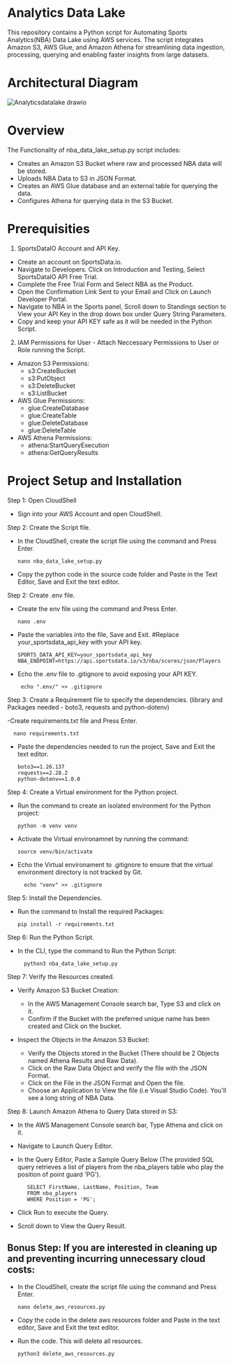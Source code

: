 # Analytics Data Lake
This repository contains a Python script for Automating Sports Analytics(NBA) Data Lake using AWS services. The script integrates  Amazon S3, AWS Glue, and Amazon Athena for streamlining data ingestion, processing, querying and enabling faster insights from large datasets.

# Architectural Diagram
![Analyticsdatalake drawio](https://github.com/user-attachments/assets/2321cd1f-7a78-45c1-b558-96019f5c7984)


# Overview
The Functionality of nba_data_lake_setup.py script includes:
- Creates an Amazon S3 Bucket where raw and processed NBA data will be stored.
- Uploads NBA Data to S3 in JSON Format.
- Creates an AWS Glue database and an external table for querying the data.
- Configures Athena for querying data in the S3 Bucket.

# Prerequisities
1.  SportsDataIO Account and API Key.
- Create an account on SportsData.io.
- Navigate to Developers. Click on Introduction and Testing, Select SportsDataIO API Free Trial.
- Complete the Free Trial Form and Select NBA as the Product.
- Open the Confirmation Link Sent to your Email and Click on Launch Developer Portal.
- Navigate to NBA in the Sports panel, Scroll down to Standings section to View your API Key in the drop down box under Query String Parameters.
- Copy and keep your API KEY safe as it will be needed in the Python Script.
   
2.   IAM Permissions for User - Attach Neccessary Permissions to User or Role running the Script.
- Amazon S3 Permissions:
  - s3:CreateBucket
  - s3:PutObject
  - s3:DeleteBucket
  - s3:ListBucket
- AWS Glue Permissions:
  - glue:CreateDatabase
  - glue:CreateTable
  - glue:DeleteDatabase
  - glue:DeleteTable
- AWS Athena Permissions:
  - athena:StartQueryExecution
  - athena:GetQueryResults

 # Project Setup and Installation
 
Step 1: Open CloudShell
- Sign into your AWS Account and open CloudShell.


Step 2: Create the Script file.
- In the CloudShell, create the script file using the command and Press Enter.

      nano nba_data_lake_setup.py

- Copy the python code in the source code folder and Paste in the Text Editor, Save and Exit the text editor.

  
Step 2: Create .env file.

- Create the env file using the command and Press Enter.

      nano .env

- Paste the variables into the file, Save and Exit. #Replace your_sportsdata_api_key with your API key.

      SPORTS_DATA_API_KEY=your_sportsdata_api_key  
      NBA_ENDPOINT=https://api.sportsdata.io/v3/nba/scores/json/Players
  
- Echo the .env file to .gitignore to avoid exposing your API KEY.

       echo ".env/" >> .gitignore


Step 3: Create a Requirement file to specify the dependencies. (library and Packages needed - boto3, requests and python-dotenv)

-Create requirements.txt file and Press Enter.

      nano requirements.txt

- Paste the dependencies needed to run the project, Save and Exit the text editor.

      boto3==1.26.137
      requests==2.28.2
      python-dotenv==1.0.0
  
Step 4: Create a Virtual environment for the Python project.

- Run the command to create an isolated environment for the Python project:

      python -m venv venv
  
- Activate the Virtual environamnet by running the command: 

      source venv/bin/activate

- Echo the Virtual environament to .gitignore to ensure that the virtual environment directory is not tracked by Git.

        echo "venv" >> .gitignore

Step 5: Install the Dependencies.

- Run the command to Install the required Packages: 

      pip install -r requirements.txt
  
Step 6: Run the Python Script.

- In the CLI, type the command to Run the Python Script:

        python3 nba_data_lake_setup.py

Step 7:  Verify the Resources created.

- Verify Amazon S3 Bucket Creation:
  - In the AWS Management Console search bar, Type S3 and click on it.
  - Confirm if the Bucket with the preferred unique name has been created and Click on the bucket.
    
- Inspect the Objects in the Amazon S3 Bucket:
  - Verify the Objects stored in the Bucket (There should be 2 Objects named Athena Results and Raw Data).
  - Click on the Raw Data Object and verify the file with the JSON Format.
  - Click on the File in the JSON Format and Open the file.
  - Choose an Application to View the file (i.e Visual Studio Code). You'll see a long string of NBA Data.
      
Step 8: Launch Amazon Athena to Query Data stored in S3:
  -  In the AWS Management Console search bar, Type Athena and click on it.
  -  Navigate to Launch Query Editor.
  -  In the Query Editor, Paste a Sample Query Below (The provided SQL query retrieves a list of players from the nba_players table who play the position of point guard 'PG').

            SELECT FirstName, LastName, Position, Team
            FROM nba_players
            WHERE Position = 'PG';
     
  - Click Run to execute the Query.
  - Scroll down to View the Query Result.

## Bonus Step: If you are interested in cleaning up and preventing incurring unnecessary cloud costs:
- In the CloudShell, create the script file using the command and Press Enter.

      nano delete_aws_resources.py

- Copy the code in the delete aws resources folder and Paste in the text editor, Save and Exit the text editor.
- Run the code. This will delete all resources.

      python3 delete_aws_resources.py


  





    

